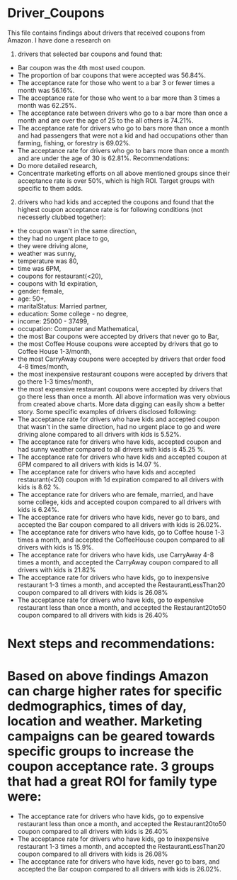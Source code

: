 # Driver_Coupons
This file contains findings about drivers that received coupons from Amazon. I have done a research on 

1. drivers that selected bar coupons and found that:
* Bar coupon was the 4th most used coupon.
* The proportion of bar coupons that were accepted was 56.84%.
* The acceptance rate for those who went to a bar 3 or fewer times a month was 56.16%.
* The acceptance rate for those who went to a bar more than 3 times a month was 62.25%.
* The acceptance rate between drivers who go to a bar more than once a month and are over the age of 25 to the all others is 74.21%.
* The acceptance rate for drivers who go to bars more than once a month and had passengers that were not a kid and had occupations other than farming, fishing, or forestry is 69.02%.
* The acceptance rate for drivers who go to bars more than once a month and are under the age of 30 is 62.81%.
Recommendations:
* Do more detailed research,
* Concentrate marketing efforts on all above mentioned groups since their acceptance rate is over 50%, which is high ROI. Target groups with specific to them adds.

2. drivers who had kids and accepted the coupons and found that the highest coupon acceptance rate is for following conditions (not necesserly clubbed together):
* the coupon wasn't in the same direction,
* they had no urgent place to go,
* they were driving alone,
* weather was sunny,
* temperature was 80,
* time was 6PM,
* coupons for restaurant(<20),
* coupons with 1d expiration,
* gender: female,
* age: 50+,
* maritalStatus: Married partner,
* education: Some college - no degree,
* income: 25000 - 37499,
* occupation: Computer and Mathematical,
* the most Bar coupons were accepted by drivers that never go to Bar,
* the most Coffee House coupons were accepted by drivers that go to Coffee House 1-3/month,
* the most CarryAway coupons were accepted by drivers that order food 4-8 times/month,
* the most inexpensive restaurant coupons were accepted by drivers that go there 1-3 times/month,
* the most expensive restaurant coupons were accepted by drivers that go there less than once a month.
All above information was very obvious from created above charts. More data digging can easily show a better story.
Some specific examples of drivers disclosed following:
* The acceptance rate for drivers who have kids and accepted coupon that wasn't in the same direction, had no urgent place to go and were driving alone compared to all drivers with kids is 5.52%.
* The acceptance rate for drivers who have kids, accepted coupon and had sunny weather compared to all drivers with kids is 45.25 %.
* The acceptance rate for drivers who have kids and accepted coupon at 6PM compared to all drivers with kids is 14.07 %.
* The acceptance rate for drivers who have kids and accepted restaurant(<20) coupon with 1d expiration compared to all drivers with kids is 8.62 %.
* The acceptance rate for drivers who are female, married, and have some college, kids and accepted coupon compared to all drivers with kids is 6.24%.
* The acceptance rate for drivers who have kids, never go to bars, and accepted the Bar coupon compared to all drivers with kids is 26.02%.
* The acceptance rate for drivers who have kids, go to Coffee house 1-3 times a month, and accepted the CoffeeHouse coupon compared to all drivers with kids is 15.9%.
* The acceptance rate for drivers who have kids, use CarryAway 4-8 times a month, and accepted the CarryAway coupon compared to all drivers with kids is 21.82%
* The acceptance rate for drivers who have kids, go to inexpensive restaurant 1-3 times a month, and accepted the RestaurantLessThan20 coupon compared to all drivers with kids is 26.08%
* The acceptance rate for drivers who have kids, go to expensive restaurant less than once a month, and accepted the Restaurant20to50 coupon compared to all drivers with kids is 26.40%

# Next steps and recommendations:
# Based on above findings Amazon can charge higher rates for specific dedmographics, times of day, location and weather. Marketing campaigns can be geared towards specific groups to increase the coupon acceptance rate. 3 groups that had a great ROI for family type were:
* The acceptance rate for drivers who have kids, go to expensive restaurant less than once a month, and accepted the Restaurant20to50 coupon compared to all drivers with kids is 26.40%
* The acceptance rate for drivers who have kids, go to inexpensive restaurant 1-3 times a month, and accepted the RestaurantLessThan20 coupon compared to all drivers with kids is 26.08%
* The acceptance rate for drivers who have kids, never go to bars, and accepted the Bar coupon compared to all drivers with kids is 26.02%.

